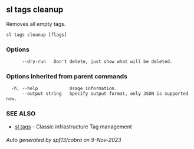 ## sl tags cleanup

Removes all empty tags.

```
sl tags cleanup [flags]
```

### Options

```
      --dry-run   Don't delete, just show what will be deleted.
```

### Options inherited from parent commands

```
  -h, --help            Usage information.
      --output string   Specify output format, only JSON is supported now.
```

### SEE ALSO

* [sl tags](sl_tags.md)	 - Classic infrastructure Tag management

###### Auto generated by spf13/cobra on 9-Nov-2023
